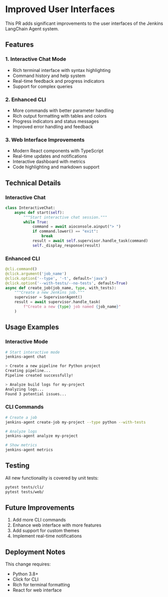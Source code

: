 # Improved User Interfaces

This PR adds significant improvements to the user interfaces of the Jenkins LangChain Agent system.

## Features

### 1. Interactive Chat Mode
- Rich terminal interface with syntax highlighting
- Command history and help system
- Real-time feedback and progress indicators
- Support for complex queries

### 2. Enhanced CLI
- More commands with better parameter handling
- Rich output formatting with tables and colors
- Progress indicators and status messages
- Improved error handling and feedback

### 3. Web Interface Improvements
- Modern React components with TypeScript
- Real-time updates and notifications
- Interactive dashboard with metrics
- Code highlighting and markdown support

## Technical Details

### Interactive Chat
```python
class InteractiveChat:
    async def start(self):
        """Start interactive chat session."""
        while True:
            command = await aioconsole.ainput("> ")
            if command.lower() == "exit":
                break
            result = await self.supervisor.handle_task(command)
            self._display_response(result)
```

### Enhanced CLI
```python
@cli.command()
@click.argument('job_name')
@click.option('--type', '-t', default='java')
@click.option('--with-tests/--no-tests', default=True)
async def create_job(job_name, type, with_tests):
    """Create a new Jenkins job."""
    supervisor = SupervisorAgent()
    result = await supervisor.handle_task(
        f"Create a new {type} job named {job_name}"
    )
```

## Usage Examples

### Interactive Mode
```bash
# Start interactive mode
jenkins-agent chat

> Create a new pipeline for Python project
Creating pipeline...
Pipeline created successfully!

> Analyze build logs for my-project
Analyzing logs...
Found 3 potential issues...
```

### CLI Commands
```bash
# Create a job
jenkins-agent create-job my-project --type python --with-tests

# Analyze logs
jenkins-agent analyze my-project

# Show metrics
jenkins-agent metrics
```

## Testing

All new functionality is covered by unit tests:
```bash
pytest tests/cli/
pytest tests/web/
```

## Future Improvements

1. Add more CLI commands
2. Enhance web interface with more features
3. Add support for custom themes
4. Implement real-time notifications

## Deployment Notes

This change requires:
- Python 3.8+
- Click for CLI
- Rich for terminal formatting
- React for web interface